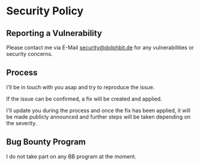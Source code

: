 # Security Policy

## Reporting a Vulnerability

Please contact me via E-Mail security@dolphbit.de for any vulnerabilities or security concerns.

## Process

I'll be in touch with you asap and try to reproduce the issue.

If the issue can be confirmed, a fix will be created and applied.

I'll update you during the process and once the fix has been applied, it will be made publicly announced and further steps will be taken depending on the severity.

## Bug Bounty Program

I do not take part on any BB program at the moment.
